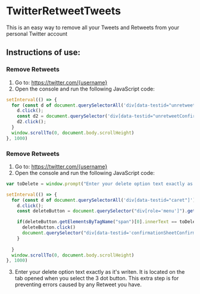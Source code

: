 # TwitterRetweetTweets
This is an easy way to remove all your Tweets and Retweets from your personal Twitter account

## Instructions of use:
### Remove Retweets

1. Go to: https://twitter.com/{username}
2. Open the console and run the following JavaScript code:
```javascript
setInterval(() => {
  for (const d of document.querySelectorAll('div[data-testid="unretweet"]')) {
    d.click();
    const d2 = document.querySelector('div[data-testid="unretweetConfirm"]');
    d2.click();
  }
  window.scrollTo(0, document.body.scrollHeight)
}, 1000)
```

### Remove Retweets

1. Go to: https://twitter.com/{username}
2. Open the console and run the following JavaScript code:
```javascript
var toDelete = window.prompt("Enter your delete option text exactly as it's writen: ");

setInterval(() => {
  for (const d of document.querySelectorAll('div[data-testid="caret"]')) {
    d.click();
    const deleteButton = document.querySelector("div[role='menu']").getElementsByTagName("div")[3]

    if(deleteButton.getElementsByTagName("span")[0].innerText == toDelete){
      deleteButton.click()
      document.querySelector("div[data-testid='confirmationSheetConfirm']").click()
    }
    
  }
  window.scrollTo(0, document.body.scrollHeight)
}, 1000)
```
3. Enter your delete option text exactly as it's writen. It is located on the tab opened when you select the 3 dot button.
This extra step is for preventing errors caused by any Retweet you have.
